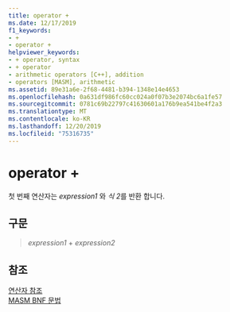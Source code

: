 ```yaml
---
title: operator +
ms.date: 12/17/2019
f1_keywords:
- +
- operator +
helpviewer_keywords:
- + operator, syntax
- + operator
- arithmetic operators [C++], addition
- operators [MASM], arithmetic
ms.assetid: 89e31a6e-2f68-4481-b394-1348e14e4653
ms.openlocfilehash: 0a631df986fc60cc024a0f07b3e2074bc6a1fe57
ms.sourcegitcommit: 0781c69b22797c41630601a176b9ea541be4f2a3
ms.translationtype: MT
ms.contentlocale: ko-KR
ms.lasthandoff: 12/20/2019
ms.locfileid: "75316735"
---
```

# <a name="operator-"></a>operator +

첫 번째 연산자는 *expression1* 와 *식 2*를 반환 합니다.

## <a name="syntax"></a>구문

> *expression1* + *expression2*

## <a name="see-also"></a>참조

[연산자 참조](operators-reference.md)\
[MASM BNF 문법](masm-bnf-grammar.md)
